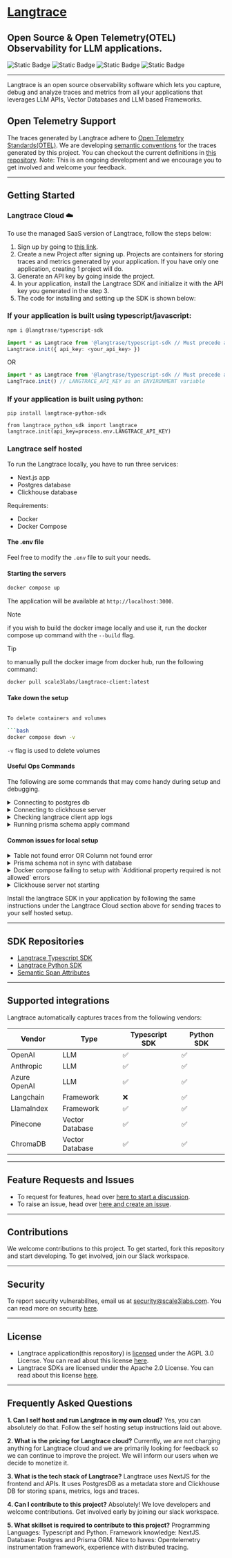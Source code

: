 # [Langtrace](https://www.langtrace.ai)

## Open Source & Open Telemetry(OTEL) Observability for LLM applications.

![Static Badge](https://img.shields.io/badge/License-AGPL--3.0-blue) ![Static Badge](https://img.shields.io/badge/npm_@langtrase/typescript--sdk-1.2.9-green) ![Static Badge](https://img.shields.io/badge/pip_langtrace--python--sdk-1.2.8-green) ![Static Badge](https://img.shields.io/badge/Development_status-Active-green)

---

Langtrace is an open source observability software which lets you capture, debug and analyze traces and metrics from all your applications that leverages LLM APIs, Vector Databases and LLM based Frameworks.

## Open Telemetry Support

The traces generated by Langtrace adhere to [Open Telemetry Standards(OTEL)](https://opentelemetry.io/docs/concepts/signals/traces/). We are developing [semantic conventions](https://opentelemetry.io/docs/concepts/semantic-conventions/) for the traces generated by this project. You can checkout the current definitions in [this repository](https://github.com/Scale3-Labs/langtrace-trace-attributes/tree/main/schemas). Note: This is an ongoing development and we encourage you to get involved and welcome your feedback.

---

## Getting Started

### Langtrace Cloud ☁️

To use the managed SaaS version of Langtrace, follow the steps below:

1. Sign up by going to [this link](www.langtrace.ai).
2. Create a new Project after signing up. Projects are containers for storing traces and metrics generated by your application. If you have only one application, creating 1 project will do.
3. Generate an API key by going inside the project.
4. In your application, install the Langtrace SDK and initialize it with the API key you generated in the step 3.
5. The code for installing and setting up the SDK is shown below:

### If your application is built using **typescript/javascript**:

``` typescript
npm i @langtrase/typescript-sdk
```
``` typescript
import * as Langtrace from '@langtrase/typescript-sdk // Must precede any llm module imports
Langtrace.init({ api_key: <your_api_key> })
```
OR
``` typescript
import * as Langtrace from '@langtrase/typescript-sdk // Must precede any llm module imports
LangTrace.init() // LANGTRACE_API_KEY as an ENVIRONMENT variable
```

### If your application is built using **python**:

```
pip install langtrace-python-sdk
```

```
from langtrace_python_sdk import langtrace
langtrace.init(api_key=process.env.LANGTRACE_API_KEY)
```

### Langtrace self hosted

To run the Langtrace locally, you have to run three services:

- Next.js app
- Postgres database
- Clickhouse database

Requirements:

- Docker
- Docker Compose

#### The .env file

Feel free to modify the `.env` file to suit your needs.

#### Starting the servers

```bash
docker compose up
```

The application will be available at `http://localhost:3000`.

> [!NOTE]  
> if you wish to build the docker image locally and use it, run the docker compose up command with the `--build` flag.

> [!TIP]
> to manually pull the docker image from docker hub, run the following command:
>
> ```bash
> docker pull scale3labs/langtrace-client:latest
> ```

#### Take down the setup

````bash

To delete containers and volumes

```bash
docker compose down -v
````

`-v` flag is used to delete volumes

#### Useful Ops Commands

The following are some commands that may come handy during setup and debugging.

<details>
  <summary>Connecting to postgres db</summary>
  
  ```bash
  docker exec -it langtrace-postgres psql --dbname=langtrace --username=ltuser --password
  ```

</details>

<details>
  <summary>Connecting to clickhouse server</summary>
  
  ```bash
  docker exec -it langtrace-clickhouse clickhouse-client
  ```
</details>

<details>
  <summary>Checking langtrace client app logs</summary>
  
  ```bash
  docker logs langtrace
  ```
  If you want to follow the logs
  ```bash
  docker logs -f langtrace
  ```
</details>

<details>
  <summary>Running prisma schema apply command</summary>
  
  ```bash
  docker exec -it langtrace npm run create-tables
  ```
</details>

#### Common issues for local setup

<details>
  <summary>Table not found error OR Column not found error</summary>
  Its likely that schema is not applied to the database or the schema is not in sync with the database. To fix this, run the following command:
  
  ```bash
  docker exec -it langtrace npm run create-tables
  ```
</details>

<details>
  <summary>Prisma schema not in sync with database</summary>
  If you have made changes to the prisma schema and want to apply the changes to the database, run the following command:
  
  ```bash
  docker exec -it langtrace npm run create-tables
  ```
</details>

<details>
  <summary>Docker compose failing to setup with `Additional property required is not allowed` errors</summary>
  Its likely that you are using an older version of docker-compose. Update docker-compose to the latest version.
  
  Certain docker compose schema used in this project are only supported in newer versions of docker-compose.

Either you **update the docker compose version** OR **remove the depends_on property** that is causing the error.

</details>

<details>
  <summary>Clickhouse server not starting</summary>
  If clickhouse server is not starting, it is likely that the port 8123 is already in use. You can change the port in the docker-compose file.
</details>

Install the langtrace SDK in your application by following the same instructions under the Langtrace Cloud section above for sending traces to your self hosted setup.

---

## SDK Repositories

- [Langtrace Typescript SDK](https://github.com/Scale3-Labs/langtrace-typescript-sdk)
- [Langtrace Python SDK](https://github.com/Scale3-Labs/langtrace-python-sdk)
- [Semantic Span Attributes](https://github.com/Scale3-Labs/langtrace-trace-attributes)

---

## Supported integrations

Langtrace automatically captures traces from the following vendors:

| Vendor       | Type            | Typescript SDK     | Python SDK         |
| ------------ | --------------- | ------------------ | ------------------ |
| OpenAI       | LLM             | :white_check_mark: | :white_check_mark: |
| Anthropic    | LLM             | :white_check_mark: | :white_check_mark: |
| Azure OpenAI | LLM             | :white_check_mark: | :white_check_mark: |
| Langchain    | Framework       | :x:                | :white_check_mark: |
| LlamaIndex   | Framework       | :white_check_mark: | :white_check_mark: |
| Pinecone     | Vector Database | :white_check_mark: | :white_check_mark: |
| ChromaDB     | Vector Database | :white_check_mark: | :white_check_mark: |

---

## Feature Requests and Issues

- To request for features, head over [here to start a discussion](https://github.com/Scale3-Labs/langtrace/discussions/categories/feature-requests).
- To raise an issue, head over [here and create an issue](https://github.com/Scale3-Labs/langtrace/issues).

---

## Contributions

We welcome contributions to this project. To get started, fork this repository and start developing. To get involved, join our Slack workspace.

---

## Security

To report security vulnerabilites, email us at security@scale3labs.com. You can read more on security [here](https://github.com/Scale3-Labs/langtrace/blob/development/SECURITY.md).

---

## License

- Langtrace application(this repository) is [licensed](https://github.com/Scale3-Labs/langtrace/blob/development/LICENSE) under the AGPL 3.0 License. You can read about this license [here](https://www.gnu.org/licenses/agpl-3.0.en.html).
- Langtrace SDKs are licensed under the Apache 2.0 License. You can read about this license [here](https://www.apache.org/licenses/LICENSE-2.0).

---

## Frequently Asked Questions

**1. Can I self host and run Langtrace in my own cloud?**
Yes, you can absolutely do that. Follow the self hosting setup instructions laid out above.

**2. What is the pricing for Langtrace cloud?**
Currently, we are not charging anything for Langtrace cloud and we are primarily looking for feedback so we can continue to improve the project. We will inform our users when we decide to monetize it.

**3. What is the tech stack of Langtrace?**
Langtrace uses NextJS for the frontend and APIs. It uses PostgresDB as a metadata store and Clickhouse DB for storing spans, metrics, logs and traces.

**4. Can I contribute to this project?**
Absolutely! We love developers and welcome contributions. Get involved early by joining our slack workspace.

**5. What skillset is required to contribute to this project?**
Programming Languages: Typescript and Python.
Framework knowledge: NextJS.
Database: Postgres and Prisma ORM.
Nice to haves: Opentelemetry instrumentation framework, experience with distributed tracing.

